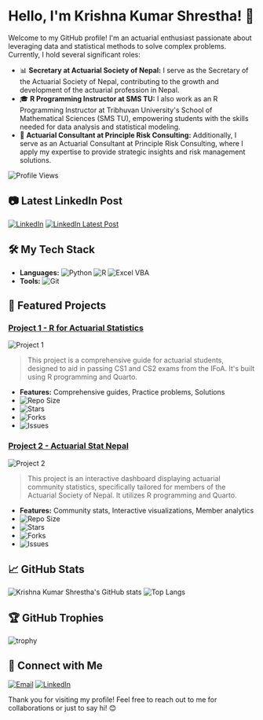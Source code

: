 # Hello, I'm Krishna Kumar Shrestha! 👋

Welcome to my GitHub profile! I'm an actuarial enthusiast passionate about leveraging data and statistical methods to solve complex problems. Currently, I hold several significant roles:

- 📊 **Secretary at Actuarial Society of Nepal:** I serve as the Secretary of the Actuarial Society of Nepal, contributing to the growth and development of the actuarial profession in Nepal.
- 🎓 **R Programming Instructor at SMS TU:** I also work as an R Programming Instructor at Tribhuvan University's School of Mathematical Sciences (SMS TU), empowering students with the skills needed for data analysis and statistical modeling.
- 💼 **Actuarial Consultant at Principle Risk Consulting:** Additionally, I serve as an Actuarial Consultant at Principle Risk Consulting, where I apply my expertise to provide strategic insights and risk management solutions.

![Profile Views](https://komarev.com/ghpvc/?username=IKSHRESTHA&style=flat-square)

## 📷 Latest LinkedIn Post
[![LinkedIn](https://img.shields.io/badge/LinkedIn-0077B5?style=for-the-badge&logo=linkedin&logoColor=white)](https://www.linkedin.com/in/krishnakumarshrestha)
[![LinkedIn Latest Post](https://img.shields.io/twitter/url?label=Latest%20LinkedIn%20Post&logo=linkedin&style=for-the-badge&url=https%3A%2F%2Fshields.io)](https://www.linkedin.com/in/krishnakumarshrestha)

## 🛠️ My Tech Stack

- **Languages:** ![Python](https://img.shields.io/badge/Python-3776AB?style=for-the-badge&logo=python&logoColor=white) ![R](https://img.shields.io/badge/R-276DC3?style=for-the-badge&logo=r&logoColor=white) ![Excel VBA](https://img.shields.io/badge/Excel%20VBA-217346?style=for-the-badge&logo=microsoft-excel&logoColor=white)
- **Tools:** ![Git](https://img.shields.io/badge/Git-F05032?style=for-the-badge&logo=git&logoColor=white)

## 🌟 Featured Projects

### [Project 1 - R for Actuarial Statistics](https://github.com/IKSHRESTHA/R-for-Actuarial-Statistics)
![Project 1](https://img.shields.io/badge/-Project%201-orange?style=for-the-badge)

> This project is a comprehensive guide for actuarial students, designed to aid in passing CS1 and CS2 exams from the IFoA. It's built using R programming and Quarto.

- **Features:** Comprehensive guides, Practice problems, Solutions
- ![Repo Size](https://img.shields.io/github/repo-size/IKSHRESTHA/R-for-Actuarial-Statistics)
- ![Stars](https://img.shields.io/github/stars/IKSHRESTHA/R-for-Actuarial-Statistics)
- ![Forks](https://img.shields.io/github/forks/IKSHRESTHA/R-for-Actuarial-Statistics)
- ![Issues](https://img.shields.io/github/issues/IKSHRESTHA/R-for-Actuarial-Statistics)

### [Project 2 - Actuarial Stat Nepal](https://github.com/IKSHRESTHA/Actuarial-Stat-Nepal)
![Project 2](https://img.shields.io/badge/-Project%202-green?style=for-the-badge)
> This project is an interactive dashboard displaying actuarial community statistics, specifically tailored for members of the Actuarial Society of Nepal. It utilizes R programming and Quarto.

- **Features:** Community stats, Interactive visualizations, Member analytics
- ![Repo Size](https://img.shields.io/github/repo-size/IKSHRESTHA/Actuarial-Stat-Nepal)
- ![Stars](https://img.shields.io/github/stars/IKSHRESTHA/Actuarial-Stat-Nepal)
- ![Forks](https://img.shields.io/github/forks/IKSHRESTHA/Actuarial-Stat-Nepal)
- ![Issues](https://img.shields.io/github/issues/IKSHRESTHA/Actuarial-Stat-Nepal)

## 📈 GitHub Stats

![Krishna Kumar Shrestha's GitHub stats](https://github-readme-stats.vercel.app/api?username=IKSHRESTHA&show_icons=true&theme=radical)
![Top Langs](https://github-readme-stats.vercel.app/api/top-langs/?username=IKSHRESTHA&layout=compact&theme=radical)

## 🏆 GitHub Trophies

![trophy](https://github-profile-trophy.vercel.app/?username=IKSHRESTHA&theme=dracula)

## 🔗 Connect with Me

[![Email](https://img.shields.io/badge/Email-D14836?style=for-the-badge&logo=gmail&logoColor=white)](mailto:krishnakumarshrestha00@gmail.com)
[![LinkedIn](https://img.shields.io/badge/LinkedIn-0077B5?style=for-the-badge&logo=linkedin&logoColor=white)](https://www.linkedin.com/in/krishnakumarshrestha)

Thank you for visiting my profile! Feel free to reach out to me for collaborations or just to say hi! 😊
